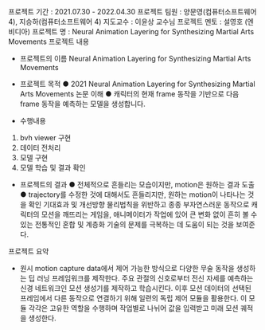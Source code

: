프로젝트 기간 :	2021.07.30 - 2022.04.30
프로젝트 팀원	: 양문영(컴퓨터소프트웨어 4), 지승하(컴퓨터소프트웨어 4)
지도교수	: 이윤상 교수님
프로젝트 멘토 : 설영호 (엔비디아)
프로젝트 명	: Neural Animation Layering for Synthesizing Martial Arts Movements
프로젝트 내용	

-	프로젝트의 이름
Neural Animation Layering for Synthesizing Martial Arts Movements

-	프로젝트 목적
●	2021 Neural Animation Layering for Synthesizing Martial Arts Movements 논문 이해
●	캐릭터의 현재 frame 동작을 기반으로 다음 frame 동작을 예측하는 모델을 생성합니다.

-	수행내용
1.	bvh viewer 구현
2.	데이터 전처리
3.	모델 구현
4.	모델 학습 및 결과 확인

-	프로젝트의 결과
●	전체적으로 흔들리는 모습이지만, motion은 원하는 결과 도출
●	trajectory를 수정한 것에 대해서도 흔들리지만, 원하는 motion이 나타나는 것을 확인
기대효과 및 개선방향	물리법칙을 위반하고 종종 부자연스러운 동작으로 캐릭터의 모션을 깨뜨리는 게임을, 애니메이터가 작업에 있어 큰 변화 없이 흔히 볼 수 있는 전통적인 혼합 및 계층화 기술의 문제를 극복하는 데 도움이 되는 것을 보여준다.

프로젝트 요약	
- 원시 motion capture data에서 제어 가능한 방식으로 다양한 무술 동작을 생성하는 딥 러닝 프레임워크를 제작한다. 주요 관절의 신호로부터 전신 자세를 예측하는 신경 네트워크인 모션 생성기를 제작하고 학습시킨다. 이후 모션 데이터의 선택된 프레임에서 다른 동작으로 연결하기 위해 일련의 독립 제어 모듈을 활용한다. 이 모듈 각각은 고유한 역할을 수행하며 작업별로 나뉘어 값을 입력받고 미래 모션 궤적을 생성한다.
